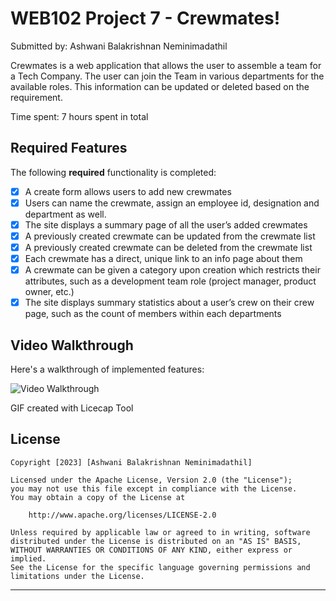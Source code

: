 # WEB102 Project 7 - Crewmates! 

Submitted by: Ashwani Balakrishnan Neminimadathil

Crewmates is a web application that allows the user to assemble a team for a Tech Company. The user can join the Team in various departments for the available roles. This information can be updated or deleted based on the requirement.

Time spent: 7 hours spent in total

## Required Features

The following **required** functionality is completed:

* [x] A create form allows users to add new crewmates
* [x] Users can name the crewmate, assign an employee id, designation and department as well.
* [x] The site displays a summary page of all the user’s added crewmates
* [x] A previously created crewmate can be updated from the crewmate list
* [x] A previously created crewmate can be deleted from the crewmate list
* [x] Each crewmate has a direct, unique link to an info page about them
* [x] A crewmate can be given a category upon creation which restricts their attributes, such as a development team role (project manager, product owner, etc.)
* [x] The site displays summary statistics about a user’s crew on their crew page, such as the count of members within each departments
## Video Walkthrough

Here's a walkthrough of implemented features:

<img src='https://github.com/ashwani89n/crew_mates/blob/main/Ashwani_CrewMates.gif' title='Video Walkthrough' width='' alt='Video Walkthrough' />

GIF created with Licecap Tool

## License

    Copyright [2023] [Ashwani Balakrishnan Neminimadathil]

    Licensed under the Apache License, Version 2.0 (the "License");
    you may not use this file except in compliance with the License.
    You may obtain a copy of the License at

        http://www.apache.org/licenses/LICENSE-2.0

    Unless required by applicable law or agreed to in writing, software
    distributed under the License is distributed on an "AS IS" BASIS,
    WITHOUT WARRANTIES OR CONDITIONS OF ANY KIND, either express or implied.
    See the License for the specific language governing permissions and
    limitations under the License.

--------------------------------------------------------------------------------

